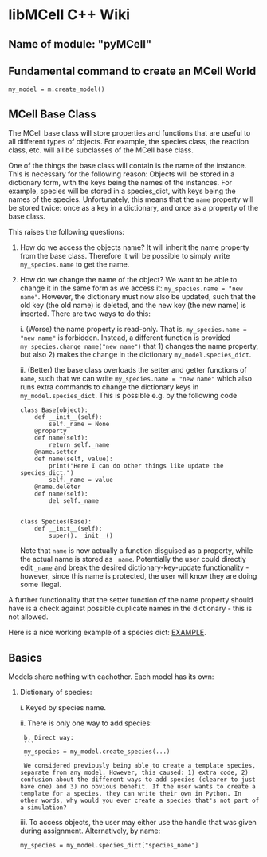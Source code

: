 # libMCell C++ Wiki

## Name of module: "pyMCell"

## Fundamental command to create an MCell World

```
my_model = m.create_model()
```

## MCell Base Class

The MCell base class will store properties and functions that are useful to all different types of objects. For example, the species class, the reaction class, etc. will all be subclasses of the MCell base class.

One of the things the base class will contain is the name of the instance. This is necessary for the following reason:
Objects will be stored in a dictionary form, with the keys being the names of the instances. For example, species will be stored in a species_dict, with keys being the names of the species. Unfortunately, this means that the `name` property will be stored twice: once as a key in a dictionary, and once as a property of the base class.

This raises the following questions:

1. How do we access the objects name? It will inherit the name property from the base class. Therefore it will be possible to simply write `my_species.name` to get the name.

2. How do we change the name of the object? We want to be able to change it in the same form as we access it: `my_species.name = "new name"`. However, the dictionary must now also be updated, such that the old key (the old name) is deleted, and the new key (the new name) is inserted. There are two ways to do this:

	i. (Worse) the name property is read-only. That is, `my_species.name = "new name"` is forbidden. Instead, a different function is provided `my_species.change_name("new name")` that 1) changes the name property, but also 2) makes the change in the dictionary `my_model.species_dict`.

	ii. (Better) the base class overloads the setter and getter functions of `name`, such that we can write `my_species.name = "new name"` which also runs extra commands to change the dictionary keys in `my_model.species_dict`. This is possible e.g. by the following code
	```
	class Base(object):
	    def __init__(self):
	        self._name = None
	    @property
	    def name(self):
	        return self._name
	    @name.setter
	    def name(self, value):
	        print("Here I can do other things like update the species_dict.")
	        self._name = value
	    @name.deleter
	    def name(self):
	        del self._name


	class Species(Base):
	    def __init__(self):
	        super().__init__()
	```
	Note that `name` is now actually a function disguised as a property, while the actual name is stored as `_name`. Potentially the user could directly edit `_name` and break the desired dictionary-key-update functionality - however, since this name is protected, the user will know they are doing some illegal.

A further functionality that the setter function of the name property should have is a check against possible duplicate names in the dictionary - this is not allowed.

Here is a nice working example of a species dict: [EXAMPLE](https://github.com/mcellteam/libMCellPP/blob/master/api_prototype/oliver/test_1_unbounded_diffusion.py).

## Basics

Models share nothing with eachother. Each model has its own:

1. Dictionary of species:

	i. Keyed by species name.

	ii. There is only one way to add species:
	
		b. Direct way:
		```
		my_species = my_model.create_species(...)
		```
		We considered previously being able to create a template species, separate from any model. However, this caused: 1) extra code, 2) confusion about the different ways to add species (clearer to just have one) and 3) no obvious benefit. If the user wants to create a template for a species, they can write their own in Python. In other words, why would you ever create a species that's not part of a simulation?
		
	iii. To access objects, the user may either use the handle that was given during assignment. Alternatively, by name:
	```
	my_species = my_model.species_dict["species_name"]
	```





